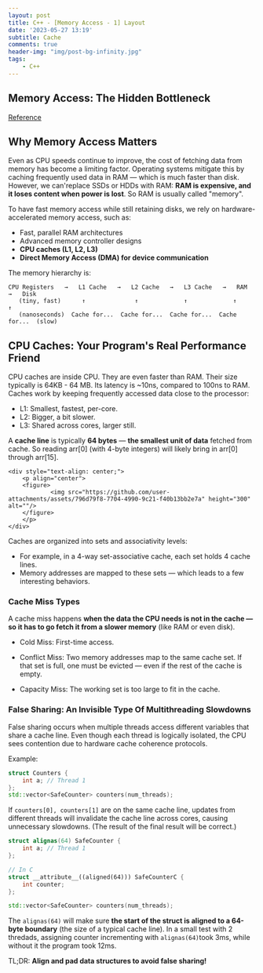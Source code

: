```yaml
---
layout: post
title: C++ - [Memory Access - 1] Layout
date: '2023-05-27 13:19'
subtitle: Cache
comments: true
header-img: "img/post-bg-infinity.jpg"
tags:
    - C++
---
```


## Memory Access: The Hidden Bottleneck

[Reference](https://www.akkadia.org/drepper/cpumemory.pdf)

## Why Memory Access Matters

Even as CPU speeds continue to improve, the cost of fetching data from memory has become a limiting factor. Operating systems mitigate this by caching frequently used data in RAM — which is much faster than disk. However, we can'replace SSDs or HDDs with RAM: **RAM is expensive, and it loses content when power is lost**. So RAM is usually called "memory".

To have fast memory access while still retaining disks, we rely on hardware-accelerated memory access, such as:

- Fast, parallel RAM architectures
- Advanced memory controller designs
- **CPU caches (L1, L2, L3)**
- **Direct Memory Access (DMA) for device communication**

The memory hierarchy is:

```
CPU Registers   →   L1 Cache   →   L2 Cache   →   L3 Cache   →   RAM   →   Disk
   (tiny, fast)      ↑              ↑             ↑             ↑         ↑
   (nanoseconds)  Cache for...  Cache for...  Cache for...  Cache for...  (slow)
```

## CPU Caches: Your Program's Real Performance Friend

CPU caches are inside CPU. They are even faster than RAM. Their size typically is 64KB - 64 MB. Its latency is ~10ns, compared to 100ns to RAM. Caches work by keeping frequently accessed data close to the processor:
- L1: Smallest, fastest, per-core.
- L2: Bigger, a bit slower.
- L3: Shared across cores, larger still.

A **cache line** is typically **64 bytes** — **the smallest unit of data** fetched from cache. So reading arr[0] (with 4-byte integers) will likely bring in arr[0] through arr[15].

    <div style="text-align: center;">
        <p align="center">
        <figure>
                <img src="https://github.com/user-attachments/assets/796d79f8-7704-4990-9c21-f40b13bb2e7a" height="300" alt=""/>
        </figure>
        </p>
    </div>

Caches are organized into sets and associativity levels:

- For example, in a 4-way set-associative cache, each set holds 4 cache lines.
- Memory addresses are mapped to these sets — which leads to a few interesting behaviors.


### Cache Miss Types

A cache miss happens **when the data the CPU needs is not in the cache — so it has to go fetch it from a slower memory** (like RAM or even disk).

- Cold Miss: First-time access.

- Conflict Miss: Two memory addresses map to the same cache set. If that set is full, one must be evicted — even if the rest of the cache is empty.

- Capacity Miss: The working set is too large to fit in the cache.

### False Sharing: An Invisible Type Of Multithreading Slowdowns

False sharing occurs when multiple threads access different variables that share a cache line. Even though each thread is logically isolated, the CPU sees contention due to hardware cache coherence protocols.

Example: 

```cpp
struct Counters {
    int a; // Thread 1
};
std::vector<SafeCounter> counters(num_threads);
```

If `counters[0], counters[1]` are on the same cache line, updates from different threads will invalidate the cache line across cores, causing unnecessary slowdowns. (The result of the final result will be correct.)

```cpp
struct alignas(64) SafeCounter {
    int a; // Thread 1
};

// In C
struct __attribute__((aligned(64))) SafeCounterC {
    int counter;
};

std::vector<SafeCounter> counters(num_threads);
```
The `alignas(64)` will make sure **the start of the struct is aligned to a 64-byte boundary** (the size of a typical cache line). In a small test with 2 thredads, assigning counter incrementing with `alignas(64)`took 3ms, while without it the program took 12ms. 

TL;DR: **Align and pad data structures to avoid false sharing!**